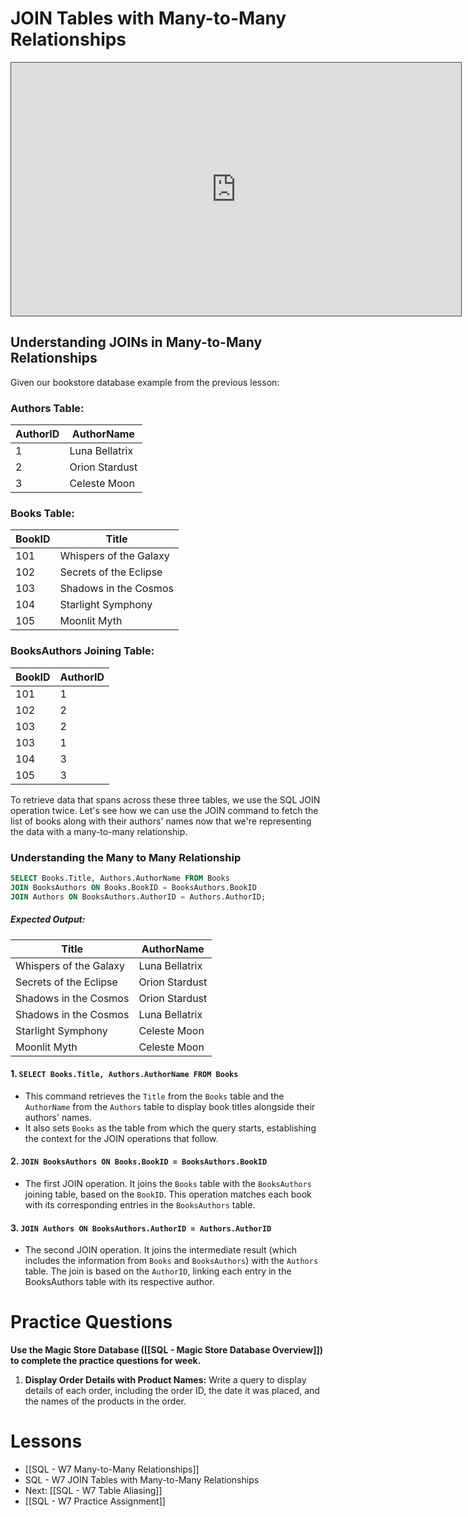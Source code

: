 # JOIN Tables with Many-to-Many Relationships


<iframe src="https://egator.hosted.panopto.com/Panopto/Pages/Embed.aspx?id=c59e6ff3-602a-4508-9a6f-b0fb000ebc41&autoplay=false&offerviewer=true&showtitle=true&showbrand=true&captions=false&interactivity=all" height="405" width="720" style="border: 1px solid #464646;" allowfullscreen allow="autoplay" aria-label="Panopto Embedded Video Player"></iframe>

## Understanding JOINs in Many-to-Many Relationships

Given our bookstore database example from the previous lesson:
### Authors Table:
|AuthorID|AuthorName|
|---|---|
|1|Luna Bellatrix|
|2|Orion Stardust|
|3|Celeste Moon |
### Books Table:
|BookID|Title|
|---|---|
|101|Whispers of the Galaxy|
|102|Secrets of the Eclipse|
|103|Shadows in the Cosmos|
|104|Starlight Symphony|
|105|Moonlit Myth|
### BooksAuthors Joining Table:
|BookID|AuthorID|
|---|---|
|101|1|
|102|2|
|103|2|
|103|1|
|104|3|
|105|3|

To retrieve data that spans across these three tables, we use the SQL JOIN operation twice. Let's see how we can use the JOIN command to fetch the list of books along with their authors' names now that we're representing the data with a many-to-many relationship.

### Understanding the Many to Many Relationship

```sql
SELECT Books.Title, Authors.AuthorName FROM Books
JOIN BooksAuthors ON Books.BookID = BooksAuthors.BookID
JOIN Authors ON BooksAuthors.AuthorID = Authors.AuthorID;
```
##### Expected Output:
|Title|AuthorName|
|---|---|
|Whispers of the Galaxy|Luna Bellatrix|
|Secrets of the Eclipse|Orion Stardust|
|Shadows in the Cosmos|Orion Stardust|
|Shadows in the Cosmos|Luna Bellatrix|
|Starlight Symphony|Celeste Moon |
|Moonlit Myth|Celeste Moon |
#### 1. `SELECT Books.Title, Authors.AuthorName FROM Books`
- This command retrieves the `Title` from the `Books` table and the `AuthorName` from the `Authors` table to display book titles alongside their authors' names.
- It also sets `Books` as the table from which the query starts, establishing the context for the JOIN operations that follow.

#### 2. `JOIN BooksAuthors ON Books.BookID = BooksAuthors.BookID`
- The first JOIN operation. It joins the `Books` table with the `BooksAuthors` joining table, based on the `BookID`. This operation matches each book with its corresponding entries in the `BooksAuthors` table.

#### 3. `JOIN Authors ON BooksAuthors.AuthorID = Authors.AuthorID`
- The second JOIN operation. It joins the intermediate result (which includes the information from `Books` and `BooksAuthors`) with the `Authors` table. The join is based on the `AuthorID`, linking each entry in the BooksAuthors table with its respective author.

# Practice Questions

**Use the Magic Store Database ([[SQL - Magic Store Database Overview]]) to complete the practice questions for week.**

1. **Display Order Details with Product Names:** Write a query to display details of each order, including the order ID, the date it was placed, and the names of the products in the order.

# Lessons
- [[SQL - W7 Many-to-Many Relationships]]
- SQL - W7 JOIN Tables with Many-to-Many Relationships
- Next: [[SQL - W7 Table Aliasing]]
- [[SQL - W7 Practice Assignment]]
